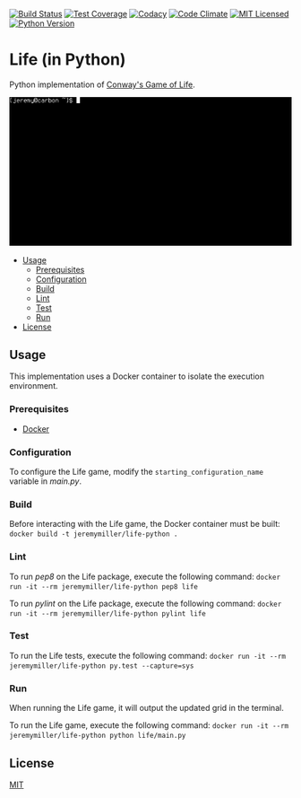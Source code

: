 [![Build Status](https://travis-ci.org/jeremy-miller/life-python.svg?branch=master)](https://travis-ci.org/jeremy-miller/life-python)
[![Test Coverage](https://coveralls.io/repos/github/jeremy-miller/life-python/badge.svg?branch=master)](https://coveralls.io/github/jeremy-miller/life-python?branch=master)
[![Codacy](https://api.codacy.com/project/badge/grade/9022f54b73704803ac5993f4ed08a874)](https://www.codacy.com/app/jgmiller88/life-python)
[![Code Climate](https://codeclimate.com/github/jeremy-miller/life-python/badges/gpa.svg)](https://codeclimate.com/github/jeremy-miller/life-python)
[![MIT Licensed](https://img.shields.io/badge/license-MIT-blue.svg)](https://raw.githubusercontent.com/hyperium/hyper/master/LICENSE)
[![Python Version](https://img.shields.io/badge/Python-3.6-blue.svg)]()

# Life (in Python)
Python implementation of [Conway's Game of Life](https://en.wikipedia.org/wiki/Conway%27s_Game_of_Life).

![Usage](https://github.com/jeremy-miller/life-python/blob/master/usage.gif)

- [Usage](#usage)
  - [Prerequisites](#prerequisites)
  - [Configuration](#configuration)
  - [Build](#build)
  - [Lint](#lint)
  - [Test](#test)
  - [Run](#run)
- [License](#license)

## Usage
This implementation uses a Docker container to isolate the execution environment.

### Prerequisites
- [Docker](https://docs.docker.com/engine/installation/)

### Configuration
To configure the Life game, modify the ```starting_configuration_name``` variable in *main.py*.

### Build
Before interacting with the Life game, the Docker container must be built: ```docker build -t jeremymiller/life-python .```

### Lint
To run *pep8* on the Life package, execute the following command: ```docker run -it --rm jeremymiller/life-python pep8 life```

To run *pylint* on the Life package, execute the following command: ```docker run -it --rm jeremymiller/life-python pylint life```

### Test
To run the Life tests, execute the following command: ```docker run -it --rm jeremymiller/life-python py.test --capture=sys```

### Run
When running the Life game, it will output the updated grid in the terminal.

To run the Life game, execute the following command: ```docker run -it --rm jeremymiller/life-python python life/main.py```

## License
[MIT](https://github.com/jeremy-miller/life-python/blob/master/LICENSE)
